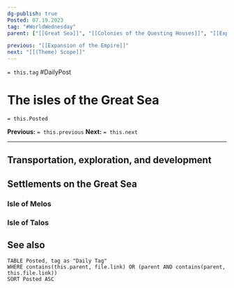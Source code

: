 ```yaml
---
dg-publish: true
Posted: 07.19.2023
tag: "#WorldWednesday"
parent: ["[[Great Sea]]", "[[Colonies of the Questing Houses]]", "[[Expansion of the Empire]]"]

previous: "[[Expansion of the Empire]]"
next: "[[(Theme) Scope]]"
---
```

`= this.tag` #DailyPost 
# The isles of the Great Sea
`= this.Posted`

**Previous:** `= this.previous`
**Next:** `= this.next`

---

## Transportation, exploration, and development

## Settlements on the Great Sea

### Isle of Melos

### Isle of Talos

## See also
```dataview
TABLE Posted, tag as "Daily Tag"
WHERE contains(this.parent, file.link) OR (parent AND contains(parent, this.file.link))
SORT Posted ASC
```